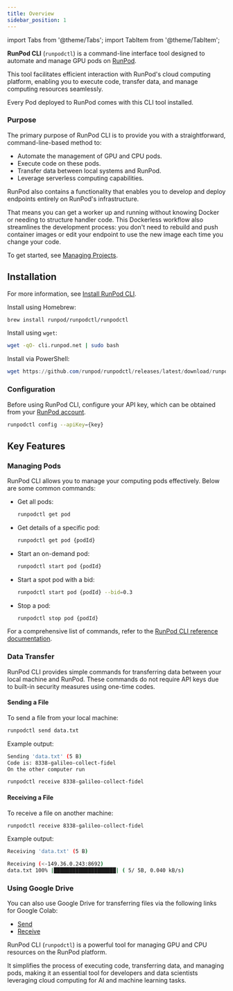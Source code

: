 ```yaml
---
title: Overview
sidebar_position: 1
---
```


import Tabs from '@theme/Tabs';
import TabItem from '@theme/TabItem';

**RunPod CLI** (`runpodctl`) is a command-line interface tool designed to automate and manage GPU pods on [RunPod](https://runpod.io).

This tool facilitates efficient interaction with RunPod's cloud computing platform, enabling you to execute code, transfer data, and manage computing resources seamlessly.

Every Pod deployed to RunPod comes with this CLI tool installed.

### Purpose

The primary purpose of RunPod CLI is to provide you with a straightforward, command-line-based method to:

- Automate the management of GPU and CPU pods.
- Execute code on these pods.
- Transfer data between local systems and RunPod.
- Leverage serverless computing capabilities.

RunPod also contains a functionality that enables you to develop and deploy endpoints entirely on RunPod's infrastructure.

That means you can get a worker up and running without knowing Docker or needing to structure handler code.
This Dockerless workflow also streamlines the development process: you don't need to rebuild and push container images or edit your endpoint to use the new image each time you change your code.

To get started, see [Managing Projects](/cli/projects/manage-projects).

## Installation

For more information, see [Install RunPod CLI](/cli/install-runpodctl).

<Tabs>

<TabItem value="macos" label="MacOS">

Install using Homebrew:

```bash
brew install runpod/runpodctl/runpodctl
```

</TabItem>

<TabItem value="linux" label="Linux/MacOS (WSL)" default>

Install using `wget`:

```bash
wget -qO- cli.runpod.net | sudo bash
```

</TabItem>

<TabItem value="windows" label="Windows PowerShell">

Install via PowerShell:

```powershell
wget https://github.com/runpod/runpodctl/releases/latest/download/runpodctl-windows-amd64.exe -O runpodctl.exe
```

</TabItem>
</Tabs>

### Configuration

Before using RunPod CLI, configure your API key, which can be obtained from your [RunPod account](https://runpod.io/console/user/settings).

```bash
runpodctl config --apiKey={key}
```

## Key Features

### Managing Pods

RunPod CLI allows you to manage your computing pods effectively. Below are some common commands:

- Get all pods:

  ```bash
  runpodctl get pod
  ```

- Get details of a specific pod:

  ```bash
  runpodctl get pod {podId}
  ```

- Start an on-demand pod:

  ```bash
  runpodctl start pod {podId}
  ```

- Start a spot pod with a bid:

  ```bash
  runpodctl start pod {podId} --bid=0.3
  ```

- Stop a pod:

  ```bash
  runpodctl stop pod {podId}
  ```

For a comprehensive list of commands, refer to the [RunPod CLI reference documentation](/references/runpodctl).

### Data Transfer

RunPod CLI provides simple commands for transferring data between your local machine and RunPod. These commands do not require API keys due to built-in security measures using one-time codes.

#### Sending a File

To send a file from your local machine:

```bash
runpodctl send data.txt
```

Example output:

```bash
Sending 'data.txt' (5 B)
Code is: 8338-galileo-collect-fidel
On the other computer run

runpodctl receive 8338-galileo-collect-fidel
```

#### Receiving a File

To receive a file on another machine:

```bash
runpodctl receive 8338-galileo-collect-fidel
```

Example output:

```bash
Receiving 'data.txt' (5 B)

Receiving (<-149.36.0.243:8692)
data.txt 100% |████████████████████| ( 5/ 5B, 0.040 kB/s)
```

### Using Google Drive

You can also use Google Drive for transferring files via the following links for Google Colab:

- [Send](https://colab.research.google.com/drive/1UaODD9iGswnKF7SZfsvwHDGWWwLziOsr#scrollTo=2nlcIAY3gGLt)
- [Receive](https://colab.research.google.com/drive/1ot8pODgystx1D6_zvsALDSvjACBF1cj6#scrollTo=RF1bMqhBOpSZ)

RunPod CLI (`runpodctl`) is a powerful tool for managing GPU and CPU resources on the RunPod platform.

It simplifies the process of executing code, transferring data, and managing pods, making it an essential tool for developers and data scientists leveraging cloud computing for AI and machine learning tasks.
